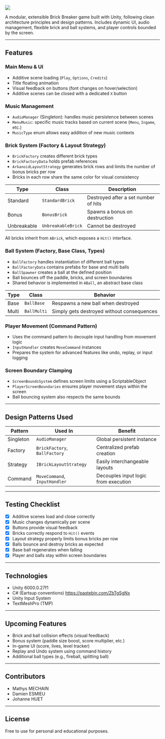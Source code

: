 <img src="https://i.ibb.co/fdT88SY2/Capture-d-cran-2025-05-26-155537-removebg-preview.png"/>

A modular, extensible Brick Breaker game built with Unity, following clean architecture principles and design patterns. Includes dynamic UI, audio management, flexible brick and ball systems, and player controls bounded by the screen.

---

## Features

### Main Menu & UI

* Additive scene loading (`Play`, `Options`, `Credits`)
* Title floating animation
* Visual feedback on buttons (font changes on hover/selection)
* Additive scenes can be closed with a dedicated `X` button

### Music Management

* `AudioManager` (Singleton): handles music persistence between scenes
* `MenuMusic`: specific music tracks based on current scene (`Menu`, `Ingame`, etc.)
* `MusicType` enum allows easy addition of new music contexts

### Brick System (Factory & Layout Strategy)

* `BrickFactory` creates different brick types
* `BrickFactoryData` holds prefab references
* `ArkanoidLayoutStrategy` generates brick rows and limits the number of bonus bricks per row
* Bricks in each row share the same color for visual consistency

| Type        | Class              | Description                          |
| ----------- | ------------------ | ------------------------------------ |
| Standard    | `StandardBrick`    | Destroyed after a set number of hits |
| Bonus       | `BonusBrick`       | Spawns a bonus on destruction        |
| Unbreakable | `UnbreakableBrick` | Cannot be destroyed                  |

All bricks inherit from `ABrick`, which exposes a `Hit()` interface.

### Ball System (Factory, Base Class, Types)

* `BallFactory` handles instantiation of different ball types
* `BallFactoryData` contains prefabs for base and multi balls
* `BallSpawner` creates a ball at the defined position
* Ball bounces off the paddle, bricks, and screen boundaries
* Shared behavior is implemented in `ABall`, an abstract base class

| Type  | Class       | Behavior                                   |
| ----- | ----------- | ------------------------------------------ |
| Base  | `BallBase`  | Respawns a new ball when destroyed         |
| Multi | `BallMulti` | Simply gets destroyed without consequences |

### Player Movement (Command Pattern)

* Uses the command pattern to decouple input handling from movement logic
* `InputHandler` creates `MoveCommand` instances
* Prepares the system for advanced features like undo, replay, or input logging

### Screen Boundary Clamping

* `ScreenBoundsSystem` defines screen limits using a ScriptableObject
* `PlayerScreenBoundaries` ensures player movement stays within the screen
* Ball bouncing system also respects the same bounds

---

## Design Patterns Used

| Pattern   | Used In                       | Benefit                              |
| --------- | ----------------------------- | ------------------------------------ |
| Singleton | `AudioManager`                | Global persistent instance           |
| Factory   | `BrickFactory`, `BallFactory` | Centralized prefab creation          |
| Strategy  | `IBrickLayoutStrategy`        | Easily interchangeable layouts       |
| Command   | `MoveCommand`, `InputHandler` | Decouples input logic from execution |

---

## Testing Checklist

* [x] Additive scenes load and close correctly
* [x] Music changes dynamically per scene
* [x] Buttons provide visual feedback
* [x] Bricks correctly respond to `Hit()` events
* [x] Layout strategy properly limits bonus bricks per row
* [x] Balls bounce and destroy bricks as expected
* [x] Base ball regenerates when falling
* [x] Player and balls stay within screen boundaries

---

## Technologies

* Unity 6000.0.27f1
* C# (Eartsup conventions) https://pastebin.com/ZbTgSgNx
* Unity Input System
* TextMeshPro (TMP)

---

## Upcoming Features

* Brick and ball collision effects (visual feedback)
* Bonus system (paddle size boost, score multiplier, etc.)
* In-game UI (score, lives, level tracker)
* Replay and Undo system using command history
* Additional ball types (e.g., fireball, splitting ball)

---

## Contributors

* Mathys MECHAIN
* Damien ESMIEU
* Johanne HUET

---

## License

Free to use for personal and educational purposes.
